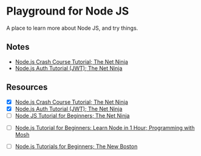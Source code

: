 # Playground for Node JS

A place to learn more about Node JS, and try things.

## Notes

- [Node.js Crash Course Tutorial; The Net Ninja](nodejs-crash-course-tutorial--the-net-ninja.md)
- [Node.js Auth Tutorial (JWT); The Net Ninja](node-auth-tutorial-jwt--the-net-ninja.md)

## Resources

- [x] [Node.js Crash Course Tutorial; The Net Ninja](https://www.youtube.com/playlist?list=PL4cUxeGkcC9jsz4LDYc6kv3ymONOKxwBU)
- [x] [Node.js Auth Tutorial (JWT); The Net Ninja](?)
- [ ] [Node JS Tutorial for Beginners; The Net Ninja](https://www.youtube.com/playlist?list=PL4cUxeGkcC9gcy9lrvMJ75z9maRw4byYp)
<!--
https://www.youtube.com/c/TheNetNinja/playlists
-->
- [ ] [Node.js Tutorial for Beginners: Learn Node in 1 Hour; Programming with Mosh](https://www.youtube.com/watch?v=TlB_eWDSMt4)

- [ ] [Node.js Tutorials for Beginners; The New Boston]()
<!--
https://www.youtube.com/user/thenewboston/playlists
-->
